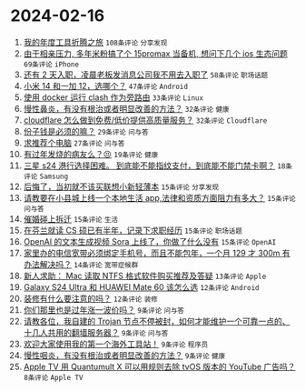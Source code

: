 # 2024-02-16

1. [我的年度工具折腾之旅](https://www.v2ex.com/t/1015804) `108条评论` `分享发现`
1. [由于相亲压力, 多年米粉搞了个 15promax 当备机, 想问下几个 ios 生态问题](https://www.v2ex.com/t/1015873) `69条评论` `iPhone`
1. [还有 2 天入职，凌晨老板发消息公司我不用去入职了](https://www.v2ex.com/t/1015805) `58条评论` `职场话题`
1. [小米 14 和一加 12，选哪个？](https://www.v2ex.com/t/1015854) `47条评论` `Android`
1. [使用 docker 运行 clash 作为旁路由](https://www.v2ex.com/t/1015815) `33条评论` `Linux`
1. [慢性鼻炎，有没有根治或者明显改善的方法？](https://www.v2ex.com/t/1015809) `32条评论` `健康`
1. [cloudflare 怎么做到免费/低价提供高质量服务？](https://www.v2ex.com/t/1015855) `32条评论` `Cloudflare`
1. [份子钱是必须的嘛？](https://www.v2ex.com/t/1015812) `29条评论` `问与答`
1. [求推荐个电脑](https://www.v2ex.com/t/1015820) `27条评论` `问与答`
1. [有过年发烧的病友么？😣](https://www.v2ex.com/t/1015864) `19条评论` `健康`
1. [三星 s24 港行选择困难。 到底能不能指纹支付，到底能不能门禁卡啊？](https://www.v2ex.com/t/1015862) `18条评论` `Samsung`
1. [后悔了，当初就不该买联想小新轻薄本](https://www.v2ex.com/t/1015914) `15条评论` `分享发现`
1. [请教要在小县城上线一个本地生活 app,法律和资质方面阻力有多大？](https://www.v2ex.com/t/1015895) `15条评论` `问与答`
1. [催婚碰上拆迁](https://www.v2ex.com/t/1015872) `15条评论` `生活`
1. [在芬兰就读 CS 硕已有半年，记录下求职经历](https://www.v2ex.com/t/1015869) `15条评论` `职场话题`
1. [OpenAI 的文本生成视频 Sora 上线了，你做了什么没有](https://www.v2ex.com/t/1015842) `15条评论` `OpenAI`
1. [家里办的电信宽带必须绑定手机号，而且不能包年，一个月 129 才 300m 有办法解决吗？](https://www.v2ex.com/t/1015840) `14条评论` `宽带症候群`
1. [新人求助： Mac 读取 NTFS 格式软件购买推荐及答疑](https://www.v2ex.com/t/1015927) `13条评论` `Apple`
1. [Galaxy S24 Ultra 和 HUAWEI Mate 60 该怎么选](https://www.v2ex.com/t/1015931) `12条评论` `Android`
1. [装修有什么要注意的吗？](https://www.v2ex.com/t/1015844) `12条评论` `装修`
1. [你们那里也是过年涨一波价吗？](https://www.v2ex.com/t/1015907) `9条评论` `问与答`
1. [请教各位，我自建的 Trojan 节点不停被封，如何才能维护一个可靠一点的、十几人共用的翻墙服务器？](https://www.v2ex.com/t/1015861) `9条评论` `问与答`
1. [欢迎大家使用我的第一个海外工具站！](https://www.v2ex.com/t/1015810) `9条评论` `程序员`
1. [慢性咽炎，有没有根治或者明显改善的方法？](https://www.v2ex.com/t/1015803) `9条评论` `健康`
1. [Apple TV 用 Quantumult X 可以用规则去除 tvOS 版本的 YouTube 广告吗？](https://www.v2ex.com/t/1015899) `8条评论` `Apple TV`
